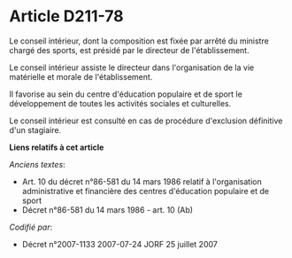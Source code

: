 # Article D211-78

Le conseil intérieur, dont la composition est fixée par arrêté du ministre chargé des sports, est présidé par le directeur de
l'établissement.

Le conseil intérieur assiste le directeur dans l'organisation de la vie matérielle et morale de l'établissement.

Il favorise au sein du centre d'éducation populaire et de sport le développement de toutes les activités sociales et
culturelles.

Le conseil intérieur est consulté en cas de procédure d'exclusion définitive d'un stagiaire.

**Liens relatifs à cet article**

_Anciens textes_:

  - Art. 10 du décret n°86-581 du 14 mars 1986 relatif à l'organisation administrative et financière des centres d'éducation populaire et de sport
  - Décret n°86-581 du 14 mars 1986 - art. 10 (Ab)

_Codifié par_:

  - Décret n°2007-1133 2007-07-24 JORF 25 juillet 2007

